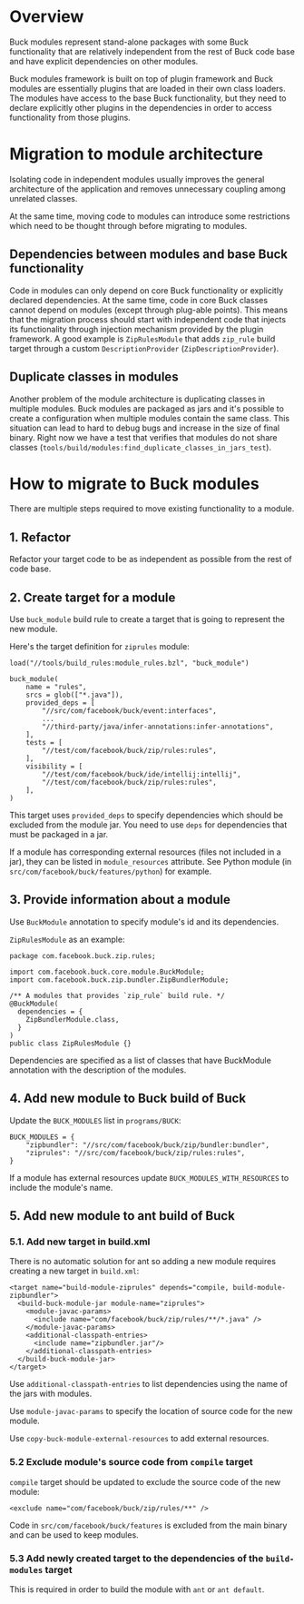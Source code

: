 # Overview

Buck modules represent stand-alone packages with some Buck functionality that are relatively
independent from the rest of Buck code base and have explicit dependencies on other modules.

Buck modules framework is built on top of plugin framework and Buck modules are essentially plugins
that are loaded in their own class loaders. The modules have access to the base Buck functionality,
but they need to declare explicitly other plugins in the dependencies in order to access
functionality from those plugins.

# Migration to module architecture
Isolating code in independent modules usually improves the general architecture of the application
and removes unnecessary coupling among unrelated classes.

At the same time, moving code to modules can introduce some restrictions which need to be thought
through before migrating to modules.

## Dependencies between modules and base Buck functionality

Code in modules can only depend on core Buck functionality or explicitly declared dependencies.
At the same time, code in core Buck classes cannot depend on modules (except through plug-able
points). This means that the migration process should start with independent code that injects its
functionality through injection mechanism provided by the plugin framework. A good example is
`ZipRulesModule` that adds `zip_rule` build target through a custom `DescriptionProvider`
(`ZipDescriptionProvider`).

## Duplicate classes in modules

Another problem of the module architecture is duplicating classes in multiple modules. Buck modules
are packaged as jars and it's possible to create a configuration when multiple modules contain
the same class. This situation can lead to hard to debug bugs and increase in the size of final
binary. Right now we have a test that verifies that modules do not share classes
(`tools/build/modules:find_duplicate_classes_in_jars_test`).

# How to migrate to Buck modules

There are multiple steps required to move existing functionality to a module.

## 1. Refactor

Refactor your target code to be as independent as possible from the rest of code base.

## 2. Create target for a module

Use `buck_module` build rule to create a target that is going to represent the new module.

Here's the target definition for `ziprules` module:

```
load("//tools/build_rules:module_rules.bzl", "buck_module")

buck_module(
    name = "rules",
    srcs = glob(["*.java"]),
    provided_deps = [
        "//src/com/facebook/buck/event:interfaces",
        ...
        "//third-party/java/infer-annotations:infer-annotations",
    ],
    tests = [
        "//test/com/facebook/buck/zip/rules:rules",
    ],
    visibility = [
        "//test/com/facebook/buck/ide/intellij:intellij",
        "//test/com/facebook/buck/zip/rules:rules",
    ],
)
```

This target uses `provided_deps` to specify dependencies which should be excluded from the module
jar. You need to use `deps` for dependencies that must be packaged in a jar.

If a module has corresponding external resources (files not included in a jar), they can be listed
in `module_resources` attribute. See Python module (in `src/com/facebook/buck/features/python`) for
example.

## 3. Provide information about a module

Use `BuckModule` annotation to specify module's id and its dependencies.

`ZipRulesModule` as an example:

```
package com.facebook.buck.zip.rules;

import com.facebook.buck.core.module.BuckModule;
import com.facebook.buck.zip.bundler.ZipBundlerModule;

/** A modules that provides `zip_rule` build rule. */
@BuckModule(
  dependencies = {
    ZipBundlerModule.class,
  }
)
public class ZipRulesModule {}
```

Dependencies are specified as a list of classes that have BuckModule annotation with the description
of the modules.

## 4. Add new module to Buck build of Buck

Update the `BUCK_MODULES` list in `programs/BUCK`:

```
BUCK_MODULES = {
    "zipbundler": "//src/com/facebook/buck/zip/bundler:bundler",
    "ziprules": "//src/com/facebook/buck/zip/rules:rules",
}
```

If a module has external resources update `BUCK_MODULES_WITH_RESOURCES` to include the module's
name.

## 5. Add new module to ant build of Buck

### 5.1. Add new target in build.xml

There is no automatic solution for ant so adding a new module requires creating a new target in
`build.xml`:

```
<target name="build-module-ziprules" depends="compile, build-module-zipbundler">
  <build-buck-module-jar module-name="ziprules">
    <module-javac-params>
      <include name="com/facebook/buck/zip/rules/**/*.java" />
    </module-javac-params>
    <additional-classpath-entries>
      <include name="zipbundler.jar"/>
    </additional-classpath-entries>
  </build-buck-module-jar>
</target>
```

Use `additional-classpath-entries` to list dependencies using the name of the jars with modules.

Use `module-javac-params` to specify the location of source code for the new module.

Use `copy-buck-module-external-resources` to add external resources.

### 5.2 Exclude module's source code from `compile` target

`compile` target should be updated to exclude the source code of the new module:

```
<exclude name="com/facebook/buck/zip/rules/**" />
```

Code in `src/com/facebook/buck/features` is excluded from the main binary and can be used to keep
modules.

### 5.3 Add newly created target to the dependencies of the `build-modules` target

This is required in order to build the module with `ant` or `ant default`.
